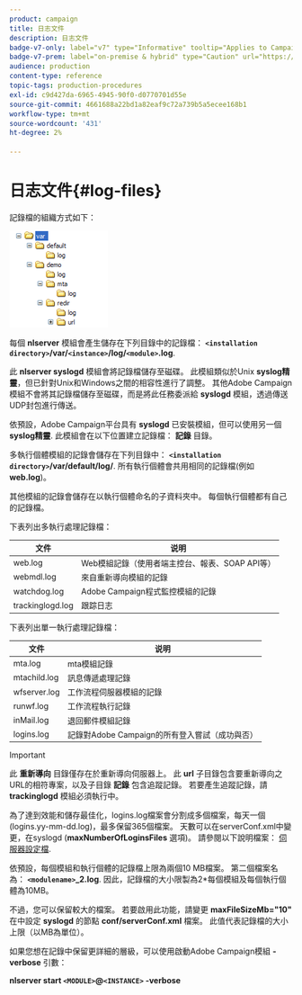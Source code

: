 ```yaml
---
product: campaign
title: 日志文件
description: 日志文件
badge-v7-only: label="v7" type="Informative" tooltip="Applies to Campaign Classic v7 only"
badge-v7-prem: label="on-premise & hybrid" type="Caution" url="https://experienceleague.adobe.com/docs/campaign-classic/using/installing-campaign-classic/architecture-and-hosting-models/hosting-models-lp/hosting-models.html" tooltip="Applies to on-premise and hybrid deployments only"
audience: production
content-type: reference
topic-tags: production-procedures
exl-id: c9d427da-6965-4945-90f0-d0770701d55e
source-git-commit: 4661688a22bd1a82eaf9c72a739b5a5ecee168b1
workflow-type: tm+mt
source-wordcount: '431'
ht-degree: 2%

---
```


# 日志文件{#log-files}



記錄檔的組織方式如下：

![](assets/d_ncs_directory.png)

每個 **nlserver** 模組會產生儲存在下列目錄中的記錄檔： **`<installation directory>`/var/`<instance>`/log/`<module>`.log**.

此 **nlserver syslogd** 模組會將記錄檔儲存至磁碟。 此模組類似於Unix **syslog精靈**，但已針對Unix和Windows之間的相容性進行了調整。 其他Adobe Campaign模組不會將其記錄檔儲存至磁碟，而是將此任務委派給 **syslogd** 模組，透過傳送UDP封包進行傳送。

依預設，Adobe Campaign平台具有 **syslogd** 已安裝模組，但可以使用另一個 **syslog精靈**. 此模組會在以下位置建立記錄檔： **記錄** 目錄。

多執行個體模組的記錄會儲存在下列目錄中： **`<installation directory>`/var/default/log/**. 所有執行個體會共用相同的記錄檔(例如 **web.log**)。

其他模組的記錄會儲存在以執行個體命名的子資料夾中。 每個執行個體都有自己的記錄檔。

下表列出多執行處理記錄檔：

| 文件 | 说明 |
|---|---|
| web.log | Web模組記錄（使用者端主控台、報表、SOAP API等） |
| webmdl.log | 來自重新導向模組的記錄 |
| watchdog.log | Adobe Campaign程式監控模組的記錄 |
| trackinglogd.log | 跟踪日志 |

下表列出單一執行處理記錄檔：

| 文件 | 说明 |
|---|---|
| mta.log | mta模組記錄 |
| mtachild.log | 訊息傳遞處理記錄 |
| wfserver.log | 工作流程伺服器模組的記錄 |
| runwf.log | 工作流程執行記錄 |
| inMail.log | 退回郵件模組記錄 |
| logins.log | 記錄對Adobe Campaign的所有登入嘗試（成功與否） |

>[!IMPORTANT]
>
>此 **重新導向** 目錄僅存在於重新導向伺服器上。 此 **url** 子目錄包含要重新導向之URL的相符專案，以及子目錄 **記錄** 包含追蹤記錄。 若要產生追蹤記錄，請 **trackinglogd** 模組必須執行中。

為了達到效能和儲存最佳化，logins.log檔案會分割成多個檔案，每天一個(logins.yy-mm-dd.log)，最多保留365個檔案。 天數可以在serverConf.xml中變更，在syslogd (**maxNumberOfLoginsFiles** 選項)。 請參閱以下說明檔案： [伺服器設定檔](../../installation/using/the-server-configuration-file.md#syslogd).

依預設，每個模組和執行個體的記錄檔上限為兩個10 MB檔案。 第二個檔案名為： **`<modulename>`_2.log**. 因此，記錄檔的大小限製為2&#42;每個模組及每個執行個體為10MB。

不過，您可以保留較大的檔案。 若要啟用此功能，請變更 **maxFileSizeMb=&quot;10&quot;** 在中設定 **syslogd** 的節點 **conf/serverConf.xml** 檔案。 此值代表記錄檔的大小上限（以MB為單位）。

如果您想在記錄中保留更詳細的層級，可以使用啟動Adobe Campaign模組 **-verbose** 引數：

**nlserver start `<MODULE>`@`<INSTANCE>` -verbose**
